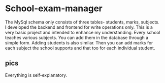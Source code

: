 # School-exam-manager
The MySql schema only consists of three tables- students, marks, subjects.
I developed the backend and frontend for write operations only.
This is a very basic project and intended to enhance my understanding.
Every school teaches various subjects. You can add them in the database through a simple form.
Adding students is also similar. Then you can add marks for each subject the school supports and that too for each individual student.

## pics
Everything is self-explanatory.


